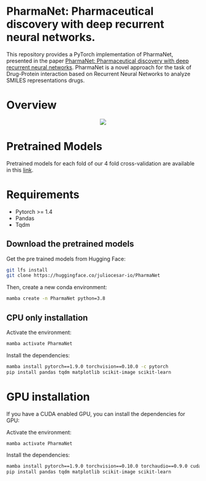 # **PharmaNet: Pharmaceutical discovery with deep recurrent neural networks.**

This repository provides a PyTorch implementation of PharmaNet, presented in the paper [PharmaNet: Pharmaceutical discovery with deep recurrent neural networks](https://journals.plos.org/plosone/article?id=10.1371/journal.pone.0241728). PharmaNet is a novel approach for the task of Drug-Protein interaction based on Recurrent Neural Networks to analyze SMILES representations drugs.

# **Overview**
<p align="center"><img src="Overview.png" /></p>

# **Pretrained Models**

Pretrained models for each fold of our 4 fold cross-validation are available in this [link](https://drive.google.com/drive/folders/1o6-1vET_YzMng0NiUbJ2MHWSlowPNj_K?usp=sharing). 

# **Requirements**
* Pytorch >= 1.4
* Pandas 
* Tqdm


## Download the pretrained models

Get the pre trained models from Hugging Face:

```bash
git lfs install
git clone https://huggingface.co/juliocesar-io/PharmaNet
```


Then, create a new conda environment:  

```bash
mamba create -n PharmaNet python=3.8
```


## CPU only installation

Activate the environment:

```bash
mamba activate PharmaNet
```

Install the dependencies:

```bash
mamba install pytorch==1.9.0 torchvision==0.10.0 -c pytorch
pip install pandas tqdm matplotlib scikit-image scikit-learn
```

# GPU installation

If you have a CUDA enabled GPU, you can install the dependencies for GPU:

Activate the environment:

```bash
mamba activate PharmaNet
```

Install the dependencies:

```bash
mamba install pytorch==1.9.0 torchvision==0.10.0 torchaudio==0.9.0 cudatoolkit=11.3 -c pytorch -c conda-forge
pip install pandas tqdm matplotlib scikit-image scikit-learn
```
